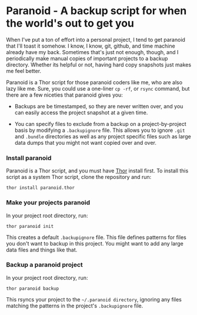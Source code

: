 # Paranoid - A backup script for when the world's out to get you

When I've put a ton of effort into a personal project, I tend to get paranoid that I'll toast it somehow. I know, I know, git, github, and time machine already have my back. Sometimes that's just not enough, though, and I periodically make manual copies of important projects to a backup directory. Whether its helpful or not, having hard copy snapshots just makes me feel better.

Paranoid is a Thor script for those paranoid coders like me, who are also lazy like me. Sure, you could use a one-liner `cp -rf`, or `rsync` command, but there are a few niceties that paranoid gives you:

* Backups are be timestamped, so they are never written over, and you can easily access the project snapshot at a given time. 

* You can specify files to exclude from a backup on a project-by-project basis by modifying a `.backupignore` file. This allows you to ignore `.git` and `.bundle` directories as well as any project specific files such as large data dumps that you might not want copied over and over. 

### Install paranoid
Paranoid is a Thor script, and you must have [Thor](https://github.com/wycats/thor) install first. To install this script as a system Thor script, clone the repository and run:

    thor install paranoid.thor

### Make your projects paranoid
In your project root directory, run:

    thor paranoid init
This creates a default `.backupignore` file. This file defines patterns for files you don't want to backup in this project. You might want to add any large data files and things like that.

### Backup a paranoid project
In your project root directory, run:
    
    thor paranoid backup
This rsyncs your project to the `~/.paranoid directory`, ignoring any files matching the patterns in the project's `.backupignore` file.

